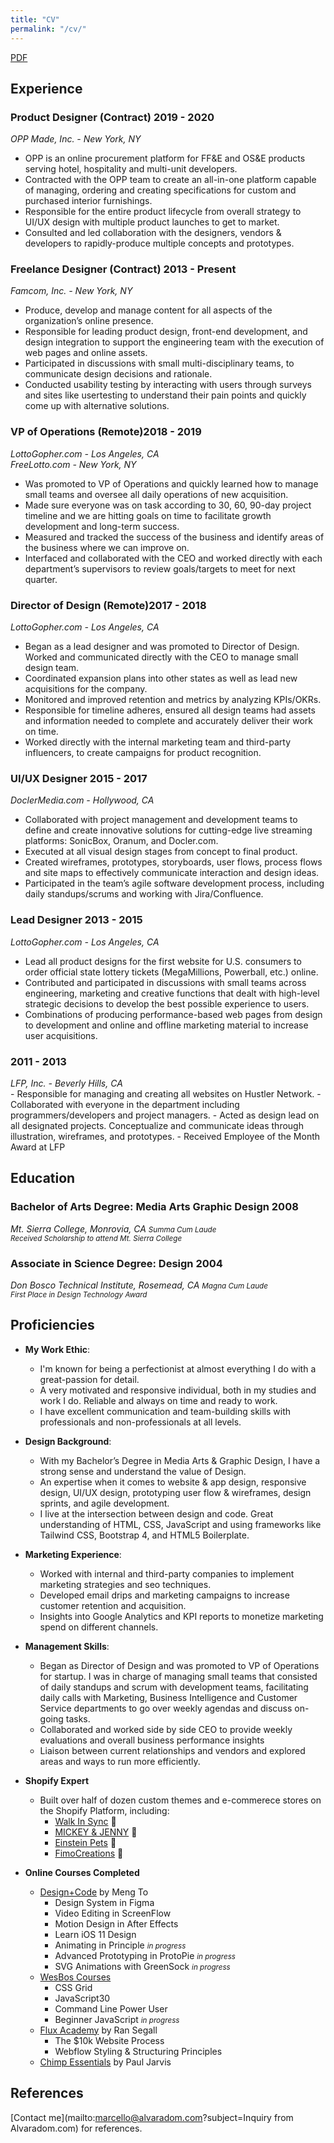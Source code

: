 ```yaml
---
title: "CV"
permalink: "/cv/"
---
```


<a href="https://www.dropbox.com/s/jt7itnpdombuasa/alvaradom-resume.pdf?dl=0" target="_blank">PDF</a>

## Experience

<h3 class="m-b m-t-md">Product Designer (Contract) <time class="right">2019 - 2020</time></h3>
<address>OPP Made, Inc. - New York, NY</address>

- OPP is an online procurement platform for FF&E and OS&E products serving hotel, hospitality and multi-unit developers.
- Contracted with the OPP team to create an all-in-one platform capable of managing, ordering and creating specifications for custom and purchased interior furnishings.
- Responsible for the entire product lifecycle from overall strategy to UI/UX design with multiple product launches to get to market.
- Consulted and led collaboration with the designers, vendors & developers to rapidly-produce multiple concepts and prototypes.


<h3 class="m-b m-t-md">Freelance Designer (Contract) <time class="right">2013 - Present</time></h3>
<address>Famcom, Inc. - New York, NY</address>

- Produce, develop and manage content for all aspects of the organization’s online presence.
- Responsible for leading product design, front-end development, and design integration to support the engineering team with the execution of web pages and online assets.
- Participated in discussions with small multi-disciplinary teams, to communicate design decisions and rationale.
- Conducted usability testing by interacting with users through surveys and sites like usertesting to understand their pain points and quickly come up with alternative solutions.

<h3 class="m-b m-t-md">VP of Operations (Remote)<time class="right">2018 - 2019</time></h3>
<address>LottoGopher.com - Los Angeles, CA<br>
FreeLotto.com - New York, NY</address>

- Was promoted to VP of Operations and quickly learned how to manage small teams and oversee all daily operations of new acquisition.
- Made sure everyone was on task according to 30, 60, 90-day project timeline and we are hitting goals on time to facilitate growth development and long-term success.
- Measured and tracked the success of the business and identify areas of the business where we can improve on.
- Interfaced and collaborated with the CEO and worked directly with each department’s supervisors to review goals/targets to meet for next quarter.

<h3 class="m-b m-t-md">Director of Design (Remote)<time class="right">2017 - 2018</time></h3>
<address>LottoGopher.com - Los Angeles, CA</address>

- Began as a lead designer and was promoted to Director of Design. Worked and communicated directly with the CEO to manage small design team.
- Coordinated expansion plans into other states as well as lead new acquisitions for the company.
- Monitored and improved retention and metrics by analyzing KPIs/OKRs.
- Responsible for timeline adheres, ensured all design teams had assets and information needed to complete and accurately deliver their work on time.
- Worked directly with the internal marketing team and third-party influencers, to create campaigns for product recognition.

<h3 class="m-b m-t-md">UI/UX Designer <time class="right">2015 - 2017</time></h3>
<address>DoclerMedia.com - Hollywood, CA</address>

- Collaborated with project management and development teams to define and create innovative solutions for cutting-edge live streaming platforms: SonicBox, Oranum, and Docler.com.
- Executed at all visual design stages from concept to final product.
- Created wireframes, prototypes, storyboards, user flows, process flows and site maps to effectively communicate interaction and design ideas.
- Participated in the team’s agile software development process, including daily standups/scrums and working with Jira/Confluence.

<h3 class="m-b m-t-md">Lead Designer <time class="right">2013 - 2015</time></h3>
<address>LottoGopher.com - Los Angeles, CA</address>

- Lead all product designs for the first website for U.S. consumers to order official state lottery tickets (MegaMillions, Powerball, etc.) online.
- Contributed and participated in discussions with small teams across engineering, marketing and creative functions that dealt with high-level strategic decisions to develop the best possible experience to users.
- Combinations of producing performance-based web pages from design to development and online and offline marketing material to increase user acquisitions.
<h3><time class="right">2011 - 2013</time></h3>
<address>LFP, Inc. - Beverly Hills, CA</address>
- Responsible for managing and creating all websites on Hustler Network.
- Collaborated with everyone in the department including programmers/developers and project managers.
- Acted as design lead on all designated projects. Conceptualize and communicate ideas through illustration, wireframes, and prototypes.
- Received Employee of the Month Award at LFP

## Education

<h3 class="m-b">Bachelor of Arts Degree: Media Arts Graphic Design <time class="right text-right">2008<br></time></h3>
<address>Mt. Sierra College, Monrovia, CA <small class="right text-right">Summa Cum Laude</small><br>
<small>Received Scholarship to attend Mt. Sierra College</small> 
</address>

<h3 class="m-b">Associate in Science Degree: Design <time class="right text-right">2004<br></time></h3>
<address>Don Bosco Technical Institute, Rosemead, CA <small class="right text-right">Magna Cum Laude</small><br>
<small>First Place in Design Technology Award</small> 
</address>

## Proficiencies

- **My Work Ethic**:
	- I'm known for being a perfectionist at almost everything I do with a great-passion for detail.
	- A very motivated and responsive individual, both in my studies and work I do. Reliable and always on time and ready to work.
	- I have excellent communication and team-building skills with professionals and non-professionals at all levels. 
- **Design Background**:
	- With my Bachelor’s Degree in Media Arts & Graphic Design, I have a strong sense and understand the value of Design.
	- An expertise when it comes to website & app design, responsive design, UI/UX design, prototyping user flow & wireframes, design sprints, and agile development.
	- I live at the intersection between design and code. Great understanding of HTML, CSS, JavaScript and using frameworks like Tailwind CSS, Bootstrap 4, and HTML5 Boilerplate.
- **Marketing Experience**:
	- Worked with internal and third-party companies to implement marketing strategies and seo techniques. 
	- Developed email drips and marketing campaigns to increase customer retention and acquisition.
	- Insights into Google Analytics and KPI reports to monetize marketing spend on different channels.
- **Management Skills**:
	- Began as Director of Design and was promoted to VP of Operations for startup. I was in charge of managing small teams that consisted of daily standups and scrum with development teams, facilitating daily calls with Marketing, Business Intelligence and Customer Service departments to go over weekly agendas and discuss on-going tasks.
	- Collaborated and worked side by side  CEO to provide weekly evaluations and overall business performance insights
	- Liaison between current relationships and vendors and explored areas and ways to run more efficiently.

- <span id="Shopify">**Shopify Expert**</span>
    - Built over half of dozen custom themes and e-commerece stores on the Shopify Platform, including:
        - <a href="https://www.dogwalkinsync.com/" target="_blank">Walk In Sync</a> 🐾
        - <a href="https://www.mickeyandjenny.com/" target="_blank">MICKEY & JENNY</a> 👗
        - <a href="https://www.einsteinpets.com/" target="_blank">Einstein Pets</a> 🐶 
        - <a href="https://fimocreations.com/" target="_blank">FimoCreations</a> 🦎 
- <span id="Shopify">**Online Courses Completed**</span>
    - <a href="https://designcode.io/" target="_blank">Design+Code</a> by Meng To
        - Design System in Figma
        - Video Editing in ScreenFlow
        - Motion Design in After Effects
        - Learn iOS 11 Design
        - Animating in Principle <small class="text-muted"><em>in progress</em></small>
        - Advanced Prototyping in ProtoPie <small class="text-muted"><em>in progress</em></small>
        - SVG Animations with GreenSock <small class="text-muted"><em>in progress</em></small>
    - <a href="https://wesbos.com/courses/" target="_blank">WesBos Courses</a>
        - CSS Grid
        - JavaScript30
        - Command Line Power User
        - Beginner JavaScript <small class="text-muted"><em>in progress</em></small>
    - <a href="https://www.flux-academy.com/" target="_blank">Flux Academy</a> by Ran Segall
        - The $10k Website Process
        - Webflow Styling & Structuring Principles
    - <a href="https://chimpessentials.com/" target="_blank">Chimp Essentials</a> by Paul Jarvis


## References
[Contact me](mailto:marcello@alvaradom.com?subject=Inquiry from Alvaradom.com) for references.
